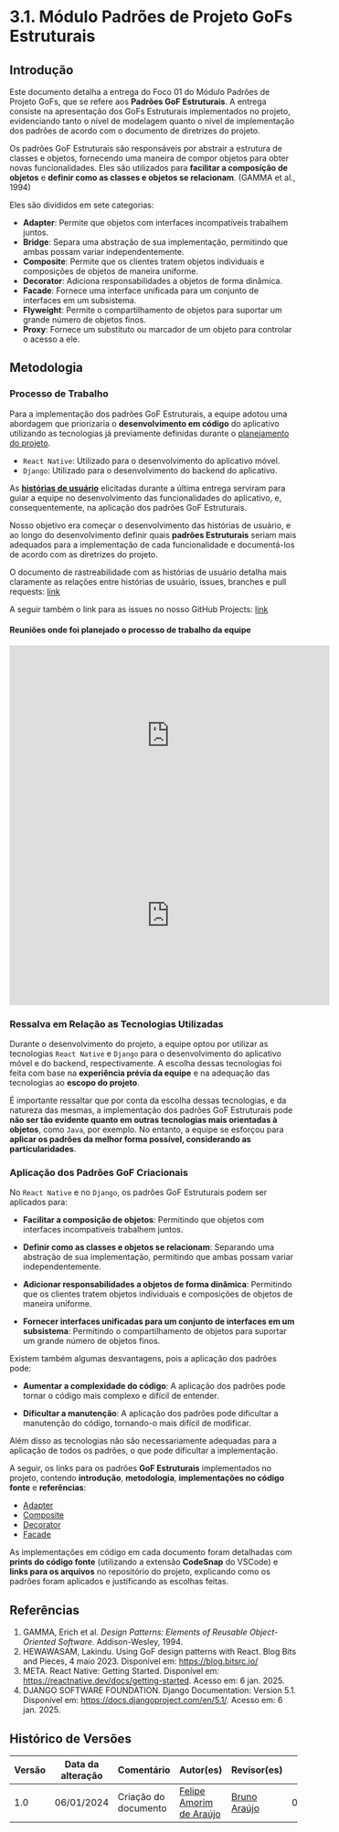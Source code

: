 # 3.1. Módulo Padrões de Projeto GoFs Estruturais

## Introdução

Este documento detalha a entrega do Foco 01 do Módulo Padrões de Projeto GoFs, que se refere aos **Padrões GoF Estruturais**. A entrega consiste na apresentação dos GoFs Estruturais implementados no projeto, evidenciando tanto o nível de modelagem quanto o nível de implementação dos padrões de acordo com o documento de diretrizes do projeto.

Os padrões GoF Estruturais são responsáveis por abstrair a estrutura de classes e objetos, fornecendo uma maneira de compor objetos para obter novas funcionalidades. Eles são utilizados para **facilitar a composição de objetos** e **definir como as classes e objetos se relacionam**. (GAMMA et al., 1994)

Eles são divididos em sete categorias:

- **Adapter**: Permite que objetos com interfaces incompatíveis trabalhem juntos.
- **Bridge**: Separa uma abstração de sua implementação, permitindo que ambas possam variar independentemente.
- **Composite**: Permite que os clientes tratem objetos individuais e composições de objetos de maneira uniforme.
- **Decorator**: Adiciona responsabilidades a objetos de forma dinâmica.
- **Facade**: Fornece uma interface unificada para um conjunto de interfaces em um subsistema.
- **Flyweight**: Permite o compartilhamento de objetos para suportar um grande número de objetos finos.
- **Proxy**: Fornece um substituto ou marcador de um objeto para controlar o acesso a ele.

## Metodologia

### Processo de Trabalho

Para a implementação dos padrões GoF Estruturais, a equipe adotou uma abordagem que priorizaria o **desenvolvimento em código** do aplicativo utilizando as tecnologias já previamente definidas durante o [planejamento do projeto](https://unbarqdsw2024-2.github.io/2024.2_G7_Entrega_Entrega_01/#/Base/DesignSprint/1.1.DesignSprint).

- `React Native`: Utilizado para o desenvolvimento do aplicativo móvel.
- `Django`: Utilizado para o desenvolvimento do backend do aplicativo.

As **[histórias de usuário](https://unbarqdsw2024-2.github.io/2024.2_G7_Entrega_Entrega_02/#/Modelagem/Extra/ModelagemAgil/Backlog)** elicitadas durante a última entrega serviram para guiar a equipe no desenvolvimento das funcionalidades do aplicativo, e, consequentemente, na aplicação dos padrões GoF Estruturais.

Nosso objetivo era começar o desenvolvimento das histórias de usuário, e ao longo do desenvolvimento definir quais **padrões Estruturais** seriam mais adequados para a implementação de cada funcionalidade e documentá-los de acordo com as diretrizes do projeto.

O documento de rastreabilidade com as histórias de usuário detalha mais claramente as relações entre histórias de usuário, issues, branches e pull requests: [link]()

A seguir também o link para as issues no nosso GitHub Projects: [link](https://github.com/orgs/UnBArqDsw2024-2/projects/2)

#### Reuniões onde foi planejado o processo de trabalho da equipe

<iframe width="560" height="315" src="https://www.youtube.com/embed/XFXD7FddwEs?si=FzzFPYXRktC4XDLw" title="YouTube video player" frameborder="0" allow="accelerometer; autoplay; clipboard-write; encrypted-media; gyroscope; picture-in-picture; web-share" referrerpolicy="strict-origin-when-cross-origin" allowfullscreen></iframe>

<iframe width="560" height="315" src="https://www.youtube.com/embed/XFXD7FddwEs?si=FzzFPYXRktC4XDLw" title="YouTube video player" frameborder="0" allow="accelerometer; autoplay; clipboard-write; encrypted-media; gyroscope; picture-in-picture; web-share" referrerpolicy="strict-origin-when-cross-origin" allowfullscreen></iframe>

### Ressalva em Relação as Tecnologias Utilizadas

Durante o desenvolvimento do projeto, a equipe optou por utilizar as tecnologias `React Native` e `Django` para o desenvolvimento do aplicativo móvel e do backend, respectivamente. A escolha dessas tecnologias foi feita com base na **experiência prévia da equipe** e na adequação das tecnologias ao **escopo do projeto**.

É importante ressaltar que por conta da escolha dessas tecnologias, e da natureza das mesmas, a implementação dos padrões GoF Estruturais pode **não ser tão evidente quanto em outras tecnologias mais orientadas à objetos**, como `Java`, por exemplo. No entanto, a equipe se esforçou para **aplicar os padrões da melhor forma possível, considerando as particularidades**.

### Aplicação dos Padrões GoF Criacionais

No `React Native` e no `Django`, os padrões GoF Estruturais podem ser aplicados para:

-  **Facilitar a composição de objetos**: Permitindo que objetos com interfaces incompatíveis trabalhem juntos.

-  **Definir como as classes e objetos se relacionam**: Separando uma abstração de sua implementação, permitindo que ambas possam variar independentemente.

- **Adicionar responsabilidades a objetos de forma dinâmica**: Permitindo que os clientes tratem objetos individuais e composições de objetos de maneira uniforme.

- **Fornecer interfaces unificadas para um conjunto de interfaces em um subsistema**: Permitindo o compartilhamento de objetos para suportar um grande número de objetos finos.

Existem também algumas desvantagens, pois a aplicação dos padrões pode:

- **Aumentar a complexidade do código**: A aplicação dos padrões pode tornar o código mais complexo e difícil de entender.

- **Dificultar a manutenção**: A aplicação dos padrões pode dificultar a manutenção do código, tornando-o mais difícil de modificar.

Além disso as tecnologias não são necessariamente adequadas para a aplicação de todos os padrões, o que pode dificultar a implementação.

A seguir, os links para os padrões **GoF Estruturais** implementados no projeto, contendo **introdução**, **metodologia**, **implementações no código fonte** e **referências**:

- [Adapter](./Adapter.md)
- [Composite](./Composite.md)
- [Decorator](./Decorator.md)
- [Facade](./Facade.md)

As implementações em código em cada documento foram detalhadas com **prints do código fonte** (utilizando a extensão **CodeSnap** do VSCode) e **links para os arquivos** no repositório do projeto, explicando como os padrões foram aplicados e justificando as escolhas feitas.

## Referências

1. GAMMA, Erich et al. *Design Patterns: Elements of Reusable Object-Oriented Software*. Addison-Wesley, 1994.
2. HEWAWASAM, Lakindu. Using GoF design patterns with React. Blog Bits and Pieces, 4 maio 2023. Disponível em: https://blog.bitsrc.io/
3. META. React Native: Getting Started. Disponível em: https://reactnative.dev/docs/getting-started. Acesso em: 6 jan. 2025.
4. DJANGO SOFTWARE FOUNDATION. Django Documentation: Version 5.1. Disponível em: https://docs.djangoproject.com/en/5.1/. Acesso em: 6 jan. 2025.

## Histórico de Versões

| Versão | Data da alteração | Comentário | Autor(es) | Revisor(es) | Data de revisão |
|--------|-----------|-----------|-----------|-------------|-------------|
| 1.0 | 06/01/2024 | Criação do documento | [Felipe Amorim de Araújo](https://github.com/lipeaaraujo) | [Bruno Araújo](https://github.com/cva)  |  06/01/2025 |